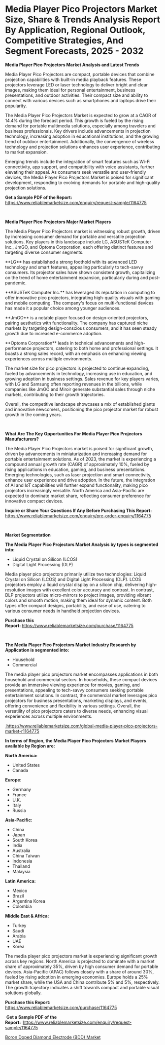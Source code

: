 <p><h1>Media Player Pico Projectors Market Size, Share & Trends Analysis Report By Application, Regional Outlook, Competitive Strategies, And Segment Forecasts, 2025 - 2032</h1></p><p><strong>Media Player Pico Projectors Market Analysis and Latest Trends</strong></p>
<p><p>Media Player Pico Projectors are compact, portable devices that combine projection capabilities with built-in media playback features. These projectors leverage LED or laser technology to deliver bright and clear images, making them ideal for personal entertainment, business presentations, and outdoor activities. Their compact size and ability to connect with various devices such as smartphones and laptops drive their popularity.</p><p>The Media Player Pico Projectors Market is expected to grow at a CAGR of 14.4% during the forecast period. This growth is fueled by the rising demand for portable multimedia solutions, especially among travelers and business professionals. Key drivers include advancements in projection technology, increasing adoption in educational institutions, and the growing trend of outdoor entertainment. Additionally, the convergence of wireless technology and projection solutions enhances user experience, contributing to market expansion. </p><p>Emerging trends include the integration of smart features such as Wi-Fi connectivity, app support, and compatibility with voice assistants, further elevating their appeal. As consumers seek versatile and user-friendly devices, the Media Player Pico Projectors Market is poised for significant development, responding to evolving demands for portable and high-quality projection solutions.</p></p>
<p><strong>Get a Sample PDF of the Report:&nbsp;</strong> <a href="https://www.reliablemarketsize.com/enquiry/request-sample/1164775?utm_campaign=2803&utm_medium=2&utm_source=Github&utm_content=ia&utm_term=06042025&utm_id=media-player-pico-projectors">https://www.reliablemarketsize.com/enquiry/request-sample/1164775</a></p>
<p>&nbsp;</p>
<p><strong>Media Player Pico Projectors Major Market Players</strong></p>
<p><p>The Media Player Pico Projectors market is witnessing robust growth, driven by increasing consumer demand for portable and versatile projection solutions. Key players in this landscape include LG, ASUSTeK Computer Inc., JmGO, and Optoma Corporation, each offering distinct features and targeting diverse consumer segments.</p><p>**LG** has established a strong foothold with its advanced LED technology and smart features, appealing particularly to tech-savvy consumers. Its projector sales have shown consistent growth, capitalizing on the trend of home entertainment expansion, particularly during and post-pandemic.</p><p>**ASUSTeK Computer Inc.** has leveraged its reputation in computing to offer innovative pico projectors, integrating high-quality visuals with gaming and mobile computing. The company's focus on multi-functional devices has made it a popular choice among younger audiences.</p><p>**JmGO** is a notable player focused on design-oriented projectors, pairing aesthetics with functionality. The company has captured niche markets by targeting design-conscious consumers, and it has seen steady growth due to increased e-commerce adoption.</p><p>**Optoma Corporation** leads in technical advancements and high-performance projectors, catering to both home and professional settings. It boasts a strong sales record, with an emphasis on enhancing viewing experiences across multiple environments.</p><p>The market size for pico projectors is projected to continue expanding, fueled by advancements in technology, increasing use in education, and growing adoption in business settings. Sales revenue for key players varies, with LG and Samsung often reporting revenues in the billions, while companies like JmGO and Miroir generate substantial sales through niche markets, contributing to their growth trajectories.</p><p>Overall, the competitive landscape showcases a mix of established giants and innovative newcomers, positioning the pico projector market for robust growth in the coming years.</p></p>
<p>&nbsp;</p>
<p><strong>What Are The Key Opportunities For Media Player Pico Projectors Manufacturers?</strong></p>
<p><p>The Media Player Pico Projectors market is poised for significant growth, driven by advancements in miniaturization and increasing demand for portable entertainment solutions. As of 2023, the market is experiencing a compound annual growth rate (CAGR) of approximately 10%, fueled by rising applications in education, gaming, and business presentations. Emerging technologies, such as laser projection and smart connectivity, enhance user experience and drive adoption. In the future, the integration of AI and IoT capabilities will further expand functionality, making pico projectors increasingly versatile. North America and Asia-Pacific are expected to dominate market share, reflecting consumer preference for innovative compact devices.</p></p>
<p><strong>Inquire or Share Your Questions If Any Before Purchasing This Report:</strong> <a href="https://www.reliablemarketsize.com/enquiry/pre-order-enquiry/1164775?utm_campaign=2803&utm_medium=2&utm_source=Github&utm_content=ia&utm_term=06042025&utm_id=media-player-pico-projectors">https://www.reliablemarketsize.com/enquiry/pre-order-enquiry/1164775</a></p>
<p>&nbsp;</p>
<p><strong>Market Segmentation</strong></p>
<p><strong>The Media Player Pico Projectors Market Analysis by types is segmented into:</strong></p>
<p><ul><li>Liquid Crystal on Silicon (LCOS)</li><li>Digital Light Processing (DLP)</li></ul></p>
<p><p>Media player pico projectors primarily utilize two technologies: Liquid Crystal on Silicon (LCOS) and Digital Light Processing (DLP). LCOS projectors employ a liquid crystal display on a silicon chip, delivering high-resolution images with excellent color accuracy and contrast. In contrast, DLP projectors utilize micro-mirrors to project images, providing vibrant colors and smooth motion, making them ideal for dynamic content. Both types offer compact designs, portability, and ease of use, catering to various consumer needs in handheld projection devices.</p></p>
<p><strong>Purchase this Report:&nbsp;</strong><a href="https://www.reliablemarketsize.com/purchase/1164775?utm_campaign=2803&utm_medium=2&utm_source=Github&utm_content=ia&utm_term=06042025&utm_id=media-player-pico-projectors">https://www.reliablemarketsize.com/purchase/1164775</a></p>
<p>&nbsp;</p>
<p><strong>The Media Player Pico Projectors Market Industry Research by Application is segmented into:</strong></p>
<p><ul><li>Household</li><li>Commercial</li></ul></p>
<p><p>The media player pico projectors market encompasses applications in both household and commercial sectors. In households, these compact devices provide an immersive viewing experience for movies, gaming, and presentations, appealing to tech-savvy consumers seeking portable entertainment solutions. In contrast, the commercial market leverages pico projectors for business presentations, marketing displays, and events, offering convenience and flexibility in various settings. Overall, the versatility of pico projectors caters to diverse needs, enhancing visual experiences across multiple environments.</p></p>
<p><a href="https://www.reliablemarketsize.com/global-media-player-pico-projectors-market-r1164775?utm_campaign=2803&utm_medium=2&utm_source=Github&utm_content=ia&utm_term=06042025&utm_id=media-player-pico-projectors">&nbsp;https://www.reliablemarketsize.com/global-media-player-pico-projectors-market-r1164775</a></p>
<p><strong>In terms of Region, the Media Player Pico Projectors Market Players available by Region are:</strong></p>
<p>
    <p> <strong> North America: </strong>
        <ul>
            <li>United States</li>
            <li>Canada</li>
        </ul>
        </p> 
    <p> <strong> Europe: </strong>
        <ul>
            <li>Germany</li>
            <li>France</li>
            <li>U.K.</li>
            <li>Italy</li>
            <li>Russia</li>
        </ul>
        </p> 
    <p> <strong> Asia-Pacific: </strong>
        <ul>
            <li>China</li>
            <li>Japan</li>
            <li>South Korea</li>
            <li>India</li>
            <li>Australia</li>
            <li>China Taiwan</li>
            <li>Indonesia</li>
            <li>Thailand</li>
            <li>Malaysia</li>
        </ul>
        </p> 
    <p> <strong> Latin America: </strong>
        <ul>
            <li>Mexico</li>
            <li>Brazil</li>
            <li>Argentina Korea</li>
            <li>Colombia</li>
        </ul>
        </p> 
    <p> <strong> Middle East & Africa: </strong>
        <ul>
            <li>Turkey</li>
            <li>Saudi</li>
            <li>Arabia</li>
            <li>UAE</li>
            <li>Korea</li>
        </ul>
    </p>
    </p>
<p><p>The media player pico projectors market is experiencing significant growth across key regions. North America is projected to dominate with a market share of approximately 35%, driven by high consumer demand for portable devices. Asia-Pacific (APAC) follows closely with a share of around 30%, fueled by rising adoption in emerging economies. Europe holds a 25% market share, while the USA and China contribute 5% and 5%, respectively. The growth trajectory indicates a shift towards compact and portable visual solutions globally.</p></p>
<p><strong>Purchase this Report: </strong><a href="https://www.reliablemarketsize.com/purchase/1164775?utm_campaign=2803&utm_medium=2&utm_source=Github&utm_content=ia&utm_term=06042025&utm_id=media-player-pico-projectors">https://www.reliablemarketsize.com/purchase/1164775</a></p>
<p>&nbsp;<strong>Get a Sample PDF of the Report:&nbsp;&nbsp;</strong><a href="https://www.reliablemarketsize.com/enquiry/request-sample/1164775?utm_campaign=2803&utm_medium=2&utm_source=Github&utm_content=ia&utm_term=06042025&utm_id=media-player-pico-projectors">https://www.reliablemarketsize.com/enquiry/request-sample/1164775</a></p>
<p><strong></strong></p>
<p><p><a href="https://github.com/jaquelynhasenaue8/Market-Research-Report-List-1/blob/main/boron-doped-diamond-electrode-bdd-market.md?utm_campaign=2803&utm_medium=2&utm_source=Github&utm_content=ia&utm_term=06042025&utm_id=media-player-pico-projectors">Boron Doped Diamond Electrode (BDD) Market</a></p></p>